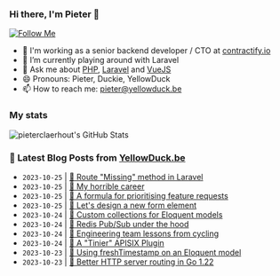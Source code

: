 ### Hi there, I'm Pieter 👋  
[![Follow Me](https://img.shields.io/github/followers/pieterclaerhout?label=Follow&style=social)](https://github.com/pieterclaerhout)

- 🏢 I'm working as a senior backend developer / CTO at [contractify.io](https://contractify.io)
- 🌱 I’m currently playing around with Laravel
- 💬 Ask me about [PHP](https://php.net), [Laravel](http://laravel.com) and [VueJS](https://vuejs.org)
- 😄 Pronouns: Pieter, Duckie, YellowDuck
- 📫 How to reach me: pieter@yellowduck.be

### My stats

![pieterclaerhout's GitHub Stats](https://github-readme-stats.vercel.app/api?username=pieterclaerhout&show_icons=true&count_private=true&line_height=40)

### 📩 Latest Blog Posts from [YellowDuck.be](https://www.yellowduck.be/)
<!-- BLOG-POST-LIST:START -->
- `2023-10-25` | [🐥 Route &quot;Missing&quot; method in Laravel](https://www.yellowduck.be/posts/route-missing-method-in-laravel)  
- `2023-10-25` | [🔗 My horrible career](https://www.yellowduck.be/posts/my-horrible-career)  
- `2023-10-25` | [🔗 A formula for prioritising feature requests](https://www.yellowduck.be/posts/a-formula-for-prioritising-feature-requests)  
- `2023-10-25` | [🔗 Let&#39;s design a new form element](https://www.yellowduck.be/posts/lets-design-a-new-form-element)  
- `2023-10-24` | [🐥 Custom collections for Eloquent models](https://www.yellowduck.be/posts/custom-collections-for-eloquent-models)  
- `2023-10-24` | [🔗 Redis Pub/Sub under the hood](https://www.yellowduck.be/posts/redis-pub-sub-under-the-hood)  
- `2023-10-24` | [🔗 Engineering team lessons from cycling](https://www.yellowduck.be/posts/engineering-team-lessons-from-cycling)  
- `2023-10-24` | [🔗 A &quot;Tinier&quot; APISIX Plugin](https://www.yellowduck.be/posts/a-tinier-apisix-plugin)  
- `2023-10-23` | [🐥 Using freshTimestamp on an Eloquent model](https://www.yellowduck.be/posts/using-freshtimestamp-on-an-eloquent-model)  
- `2023-10-23` | [🔗 Better HTTP server routing in Go 1.22](https://www.yellowduck.be/posts/better-http-server-routing-in-go-1-22)  

<!-- BLOG-POST-LIST:END -->
